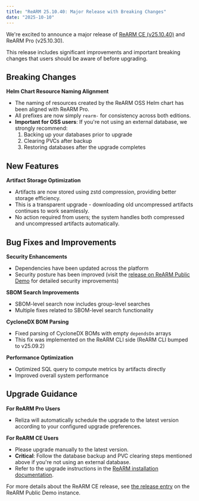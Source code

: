 ```yaml
---
title: "ReARM 25.10.40: Major Release with Breaking Changes"
date: "2025-10-10"
---
```


We're excited to announce a major release of [ReARM CE (v25.10.40)](https://github.com/relizaio/rearm/releases/25.10.40) and ReARM Pro (v25.10.30).

This release includes significant improvements and important breaking changes that users should be aware of before upgrading.

## Breaking Changes

**Helm Chart Resource Naming Alignment**
- The naming of resources created by the ReARM OSS Helm chart has been aligned with ReARM Pro.
- All prefixes are now simply `rearm-` for consistency across both editions.
- **Important for OSS users**: If you're not using an external database, we strongly recommend:
  1. Backing up your databases prior to upgrade
  2. Clearing PVCs after backup
  3. Restoring databases after the upgrade completes

## New Features

**Artifact Storage Optimization**
- Artifacts are now stored using zstd compression, providing better storage efficiency.
- This is a transparent upgrade - downloading old uncompressed artifacts continues to work seamlessly.
- No action required from users; the system handles both compressed and uncompressed artifacts automatically.

## Bug Fixes and Improvements

**Security Enhancements**
- Dependencies have been updated across the platform
- Security posture has been improved (visit the [release on ReARM Public Demo](https://demo.rearmhq.com/release/show/526920e8-0292-4441-9b87-d3c069c81a2d) for detailed security improvements)

**SBOM Search Improvements**
- SBOM-level search now includes group-level searches
- Multiple fixes related to SBOM-level search functionality

**CycloneDX BOM Parsing**
- Fixed parsing of CycloneDX BOMs with empty `dependsOn` arrays
- This fix was implemented on the ReARM CLI side (ReARM CLI bumped to v25.09.2)

**Performance Optimization**
- Optimized SQL query to compute metrics by artifacts directly
- Improved overall system performance

## Upgrade Guidance

**For ReARM Pro Users**
- Reliza will automatically schedule the upgrade to the latest version according to your configured upgrade preferences.

**For ReARM CE Users**
- Please upgrade manually to the latest version.
- **Critical**: Follow the database backup and PVC clearing steps mentioned above if you're not using an external database.
- Refer to the upgrade instructions in the [ReARM installation documentation](https://docs.rearmhq.com/installation/#installation-via-helm-chart).

For more details about the ReARM CE release, see [the release entry](https://demo.rearmhq.com/release/show/526920e8-0292-4441-9b87-d3c069c81a2d) on the ReARM Public Demo instance.
